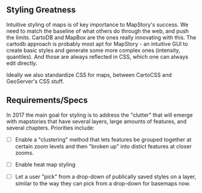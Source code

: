 ## Styling Greatness 

Intuitive styling of maps is of key importance to MapStory's success. We need to match the baseline of what others do through the web, and push the limits. CartoDB and MapBox are the ones really innovating with this. The cartodb approach is probably 
most apt for MapStory - an intuitive GUI to create basic styles and generate some more 
complex ones (intensity, quantiles). And those are always reflected in CSS, which one can 
always edit directly. 

Ideally we also standardize CSS for maps, between CartoCSS and GeoServer's CSS stuff.

## Requirements/Specs
In 2017 the main goal for styling is to address the "clutter" that will emerge with mapstories that have several layers, large amounts of features, and several chapters. Priorities include:

- [ ] Enable a "clustering" method that lets features be grouped together at certain zoom levels and then "broken up" into distict features at closer zooms. 
- [ ] Enable heat map styling
- [ ] Let a user "pick" from a drop-down of publically saved styles on a layer, similar to the way they can pick from a drop-down for basemaps now.




